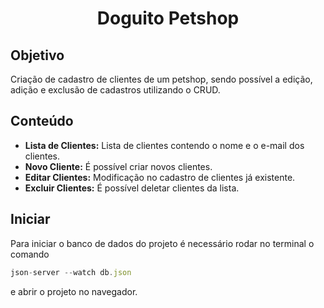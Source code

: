 <h1 align="center">Doguito Petshop</h1>

## Objetivo
Criação de cadastro de clientes de um petshop, sendo possível a edição, adição e exclusão de cadastros utilizando o CRUD.

## Conteúdo
* <b>Lista de Clientes:</b> Lista de clientes contendo o nome e o e-mail dos clientes.
* <b>Novo Cliente:</b> É possível criar novos clientes.
* <b>Editar Clientes:</b> Modificação no cadastro de clientes já existente.
* <b>Excluir Clientes:</b> É possível deletar clientes da lista.

## Iniciar
Para iniciar o banco de dados do projeto é necessário rodar no terminal o comando
```js
json-server --watch db.json
```
e abrir o projeto no navegador.
